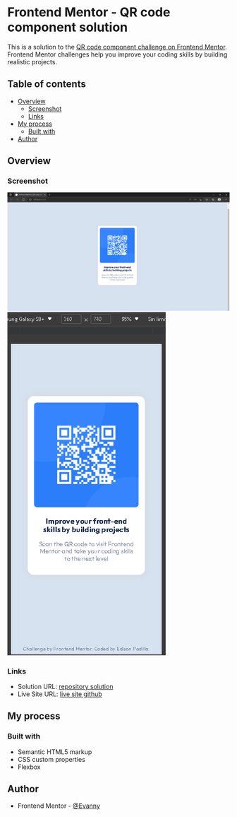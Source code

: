# Frontend Mentor - QR code component solution

This is a solution to the [QR code component challenge on Frontend Mentor](https://www.frontendmentor.io/challenges/qr-code-component-iux_sIO_H). Frontend Mentor challenges help you improve your coding skills by building realistic projects.

## Table of contents

- [Overview](#overview)
  - [Screenshot](#screenshot)
  - [Links](#links)
- [My process](#my-process)
  - [Built with](#built-with)
- [Author](#author)

## Overview

### Screenshot

![](./screenshots-solution/screenshot-desktop-solution.PNG)
![](./screenshots-solution/screenshot-mobile-solution.PNG)

### Links

- Solution URL: [repository solution](https://github.com/EdisonPadilla/QR-code-component.git)
- Live Site URL: [live site github](https://edisonpadilla.github.io/QR-code-component/)

## My process

### Built with

- Semantic HTML5 markup
- CSS custom properties
- Flexbox

## Author

- Frontend Mentor - [@Evanny](https://www.frontendmentor.io/profile/Evanny)
